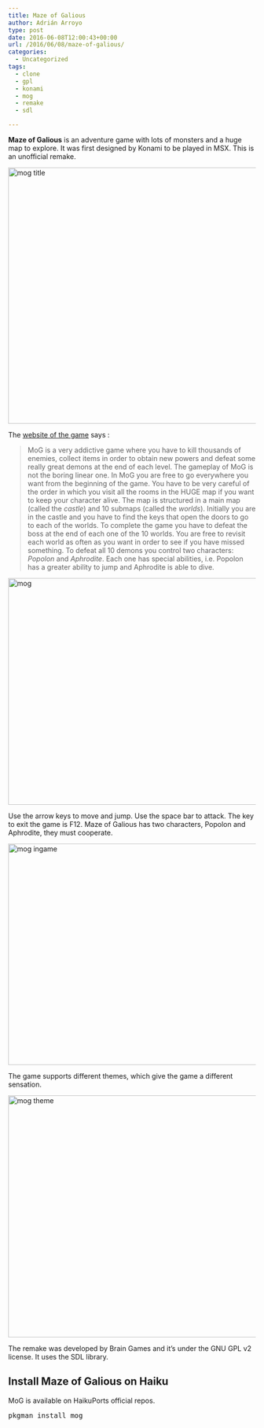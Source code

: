 ```yaml
---
title: Maze of Galious
author: Adrián Arroyo
type: post
date: 2016-06-08T12:00:43+00:00
url: /2016/06/08/maze-of-galious/
categories:
  - Uncategorized
tags:
  - clone
  - gpl
  - konami
  - mog
  - remake
  - sdl

---
```

**Maze of Galious** is an adventure game with lots of monsters and a huge map to explore. It was first designed by Konami to be played in MSX. This is an unofficial remake.

<img class="alignnone size-full wp-image-73" src="http://gamingonhaiku.cf/wp-content/uploads/2016/05/mog-title.png" alt="mog title" width="672" height="521" srcset="http://gamingonhaiku.cf/wp-content/uploads/2016/05/mog-title.png 672w, http://gamingonhaiku.cf/wp-content/uploads/2016/05/mog-title-300x233.png 300w" sizes="(max-width: 709px) 85vw, (max-width: 909px) 67vw, (max-width: 984px) 61vw, (max-width: 1362px) 45vw, 600px" />

The [website of the game][1] says :

> MoG is a very addictive game where you have to kill thousands of enemies, collect items in order to obtain new powers and defeat some really great demons at the end of each level. The gameplay of MoG is not the boring linear one. In MoG you are free to go everywhere you want from the beginning of the game. You have to be very careful of the order in which you visit all the rooms in the HUGE map if you want to keep your character alive. The map is structured in a main map (called the _castle_) and 10 submaps (called the _worlds_). Initially you are in the castle and you have to find the keys that open the doors to go to each of the worlds. To complete the game you have to defeat the boss at the end of each one of the 10 worlds. You are free to revisit each world as often as you want in order to see if you have missed something. To defeat all 10 demons you control two characters: _Popolon_ and _Aphrodite_. Each one has special abilities, i.e. Popolon has a greater ability to jump and Aphrodite is able to dive.

<img class="alignnone size-full wp-image-74" src="http://gamingonhaiku.cf/wp-content/uploads/2016/05/mog.png" alt="mog" width="584" height="461" srcset="http://gamingonhaiku.cf/wp-content/uploads/2016/05/mog.png 584w, http://gamingonhaiku.cf/wp-content/uploads/2016/05/mog-300x237.png 300w" sizes="(max-width: 584px) 85vw, 584px" />

Use the arrow keys to move and jump. Use the space bar to attack. The key to exit the game is F12. Maze of Galious has two characters, Popolon and Aphrodite, they must cooperate.

<img class="alignnone size-full wp-image-75" src="http://gamingonhaiku.cf/wp-content/uploads/2016/05/mog-ingame.png" alt="mog ingame" width="555" height="450" srcset="http://gamingonhaiku.cf/wp-content/uploads/2016/05/mog-ingame.png 555w, http://gamingonhaiku.cf/wp-content/uploads/2016/05/mog-ingame-300x243.png 300w" sizes="(max-width: 555px) 85vw, 555px" />

The game supports different themes, which give the game a different sensation.

<img class="alignnone size-full wp-image-76" src="http://gamingonhaiku.cf/wp-content/uploads/2016/05/mog-theme.png" alt="mog theme" width="706" height="492" srcset="http://gamingonhaiku.cf/wp-content/uploads/2016/05/mog-theme.png 706w, http://gamingonhaiku.cf/wp-content/uploads/2016/05/mog-theme-300x209.png 300w" sizes="(max-width: 709px) 85vw, (max-width: 909px) 67vw, (max-width: 984px) 61vw, (max-width: 1362px) 45vw, 600px" />

The remake was developed by Brain Games and it&#8217;s under the GNU GPL v2 license. It uses the SDL library.

## Install Maze of Galious on Haiku

MoG is available on HaikuPorts official repos.

<pre>pkgman install mog</pre>

&nbsp;

&nbsp;

 [1]: http://www2.braingames.getput.com/mog/